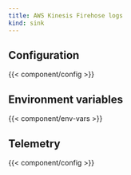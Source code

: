```yaml
---
title: AWS Kinesis Firehose logs
kind: sink
---
```


## Configuration

{{< component/config >}}

## Environment variables

{{< component/env-vars >}}

## Telemetry

{{< component/config >}}
